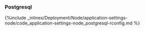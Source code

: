 <!--  usedin: [ _node/deployment/application-settings-node.md] -->


### Postgresql



{%include _inlines/Deployment/Node/application-settings-node/code_application-settings-node_postgresql-rconfig.md %}




